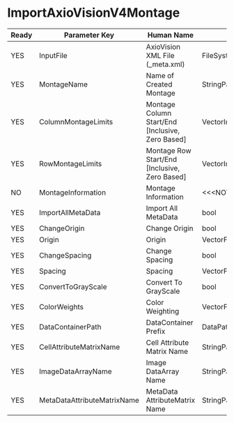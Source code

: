 # ImportAxioVisionV4Montage #

| Ready | Parameter Key | Human Name | Parameter Type | Parameter Class |
|-------|---------------|------------|-----------------|----------------|
| YES | InputFile | AxioVision XML File (_meta.xml) | FileSystemPathParameter::ValueType | FileSystemPathParameter |
| YES | MontageName | Name of Created Montage | StringParameter::ValueType | StringParameter |
| YES | ColumnMontageLimits | Montage Column Start/End [Inclusive, Zero Based] | VectorInt32Parameter::ValueType | VectorInt32Parameter |
| YES | RowMontageLimits | Montage Row Start/End [Inclusive, Zero Based] | VectorInt32Parameter::ValueType | VectorInt32Parameter |
| NO | MontageInformation | Montage Information | <<<NOT_IMPLEMENTED>>> | PreflightUpdatedValueFilterParameter |
| YES | ImportAllMetaData | Import All MetaData | bool | BoolParameter |
| YES | ChangeOrigin | Change Origin | bool | BoolParameter |
| YES | Origin | Origin | VectorFloat32Parameter::ValueType | VectorFloat32Parameter |
| YES | ChangeSpacing | Change Spacing | bool | BoolParameter |
| YES | Spacing | Spacing | VectorFloat32Parameter::ValueType | VectorFloat32Parameter |
| YES | ConvertToGrayScale | Convert To GrayScale | bool | BoolParameter |
| YES | ColorWeights | Color Weighting | VectorFloat32Parameter::ValueType | VectorFloat32Parameter |
| YES | DataContainerPath | DataContainer Prefix | DataPath | DataGroupCreationParameter |
| YES | CellAttributeMatrixName | Cell Attribute Matrix Name | StringParameter::ValueType | StringParameter |
| YES | ImageDataArrayName | Image DataArray Name | StringParameter::ValueType | StringParameter |
| YES | MetaDataAttributeMatrixName | MetaData AttributeMatrix Name | StringParameter::ValueType | StringParameter |

